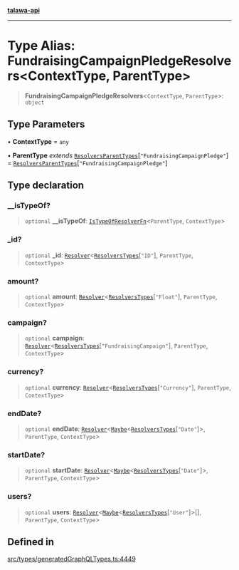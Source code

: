 [**talawa-api**](../../../README.md)

***

# Type Alias: FundraisingCampaignPledgeResolvers\<ContextType, ParentType\>

> **FundraisingCampaignPledgeResolvers**\<`ContextType`, `ParentType`\>: `object`

## Type Parameters

• **ContextType** = `any`

• **ParentType** *extends* [`ResolversParentTypes`](ResolversParentTypes.md)\[`"FundraisingCampaignPledge"`\] = [`ResolversParentTypes`](ResolversParentTypes.md)\[`"FundraisingCampaignPledge"`\]

## Type declaration

### \_\_isTypeOf?

> `optional` **\_\_isTypeOf**: [`IsTypeOfResolverFn`](IsTypeOfResolverFn.md)\<`ParentType`, `ContextType`\>

### \_id?

> `optional` **\_id**: [`Resolver`](Resolver.md)\<[`ResolversTypes`](ResolversTypes.md)\[`"ID"`\], `ParentType`, `ContextType`\>

### amount?

> `optional` **amount**: [`Resolver`](Resolver.md)\<[`ResolversTypes`](ResolversTypes.md)\[`"Float"`\], `ParentType`, `ContextType`\>

### campaign?

> `optional` **campaign**: [`Resolver`](Resolver.md)\<[`ResolversTypes`](ResolversTypes.md)\[`"FundraisingCampaign"`\], `ParentType`, `ContextType`\>

### currency?

> `optional` **currency**: [`Resolver`](Resolver.md)\<[`ResolversTypes`](ResolversTypes.md)\[`"Currency"`\], `ParentType`, `ContextType`\>

### endDate?

> `optional` **endDate**: [`Resolver`](Resolver.md)\<[`Maybe`](Maybe.md)\<[`ResolversTypes`](ResolversTypes.md)\[`"Date"`\]\>, `ParentType`, `ContextType`\>

### startDate?

> `optional` **startDate**: [`Resolver`](Resolver.md)\<[`Maybe`](Maybe.md)\<[`ResolversTypes`](ResolversTypes.md)\[`"Date"`\]\>, `ParentType`, `ContextType`\>

### users?

> `optional` **users**: [`Resolver`](Resolver.md)\<[`Maybe`](Maybe.md)\<[`ResolversTypes`](ResolversTypes.md)\[`"User"`\]\>[], `ParentType`, `ContextType`\>

## Defined in

[src/types/generatedGraphQLTypes.ts:4449](https://github.com/Suyash878/talawa-api/blob/095e6964ce2a06c1c30d1acf81b6162203f1db91/src/types/generatedGraphQLTypes.ts#L4449)
